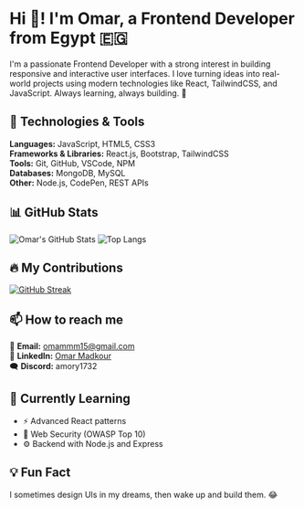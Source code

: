 # Hi 👋! I'm Omar, a Frontend Developer from Egypt 🇪🇬

I'm a passionate Frontend Developer with a strong interest in building responsive and interactive user interfaces. I love turning ideas into real-world projects using modern technologies like React, TailwindCSS, and JavaScript. Always learning, always building. 🚀

## 🚀 Technologies & Tools

**Languages:** JavaScript, HTML5, CSS3  
**Frameworks & Libraries:** React.js, Bootstrap, TailwindCSS  
**Tools:** Git, GitHub, VSCode, NPM  
**Databases:** MongoDB, MySQL  
**Other:** Node.js, CodePen, REST APIs

## 📊 GitHub Stats

![Omar's GitHub Stats](https://github-readme-stats.vercel.app/api?username=omarmadkour&show_icons=true&theme=tokyonight)
![Top Langs](https://github-readme-stats.vercel.app/api/top-langs/?username=omarmadkour&layout=compact&theme=tokyonight)

## 🔥 My Contributions

[![GitHub Streak](https://streak-stats.demolab.com/?user=omarmadkour&theme=tokyonight)](https://git.io/streak-stats)

## 📫 How to reach me

📩 **Email:** [omammm15@gmail.com](mailto:omammm15@gmail.com)  
💼 **LinkedIn:** [Omar Madkour](https://www.linkedin.com/in/omar-madkour-268a53253)  
🗨️ **Discord:** amory1732

## 🧠 Currently Learning

- ⚡ Advanced React patterns
- 🔐 Web Security (OWASP Top 10)
- ⚙️ Backend with Node.js and Express

## 💡 Fun Fact

I sometimes design UIs in my dreams, then wake up and build them. 😂


